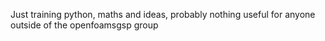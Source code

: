 Just training python, maths and ideas, probably nothing useful for anyone outside of the openfoamsgsp group 
